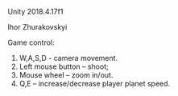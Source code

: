 Unity 2018.4.17f1

Ihor Zhurakovskyi

Game control:
1. W,A,S,D - camera movement.
2. Left mouse button – shoot;
3. Mouse wheel – zoom in/out.
4. Q,E – increase/decrease player planet speed.
